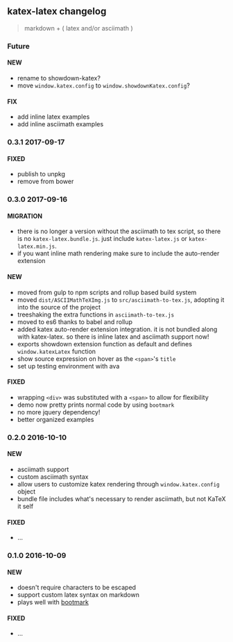 ## katex-latex changelog

> markdown + ( latex and/or asciimath )

### Future
#### NEW
- rename to showdown-katex?
- move `window.katex.config` to `window.showdownKatex.config`?

#### FIX
- add inline latex examples
- add inline asciimath examples

### 0.3.1 2017-09-17
#### FIXED
- publish to unpkg
- remove from bower

### 0.3.0 2017-09-16
#### MIGRATION
- there is no longer a version without the asciimath to tex script, so there is no `katex-latex.bundle.js`. just include `katex-latex.js` or `katex-latex.min.js`.
- if you want inline math rendering make sure to include the auto-render extension

#### NEW
- moved from gulp to npm scripts and rollup based build system
- moved `dist/ASCIIMathTeXImg.js` to `src/asciimath-to-tex.js`, adopting it into the source of the project
- treeshaking the extra functions in `asciimath-to-tex.js`
- moved to es6 thanks to babel and rollup
- added katex auto-render extension integration. it is not bundled along with katex-latex. so there is inline latex and asciimath support now!
- exports showdown extension function as default and defines `window.katexLatex` function
- show source expression on hover as the `<span>`'s `title`
- set up testing environment with ava

#### FIXED
- wrapping `<div>` was substituted with a `<span>` to allow for flexibility
- demo now pretty prints normal code by using `bootmark`
- no more jquery dependency!
- better organized examples

### 0.2.0 2016-10-10
#### NEW
- asciimath support
- custom asciimath syntax
- allow users to customize katex rendering through `window.katex.config` object
- bundle file includes what's necessary to render asciimath, but not KaTeX it self

#### FIXED
- ...

### 0.1.0 2016-10-09
#### NEW
- doesn't require characters to be escaped
- support custom latex syntax on markdown
- plays well with [bootmark](https://obedm503.github.io/bootmark/)

#### FIXED
- ...
